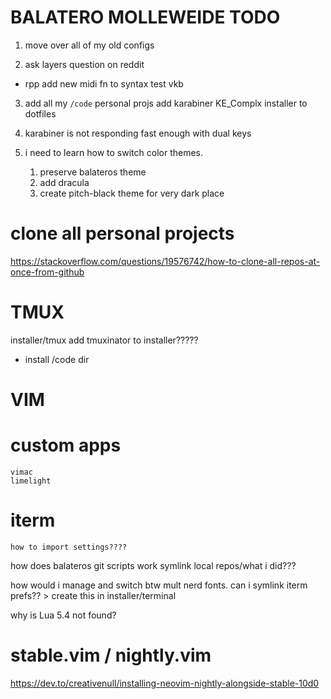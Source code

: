 # BALATERO MOLLEWEIDE TODO

1. move over all of my old configs

2. ask layers question on reddit

- rpp
    add new midi fn to syntax
    test vkb

3. add all my `/code` personal projs
    add karabiner KE_Complx installer to dotfiles

4. karabiner is not responding fast enough 
    with dual keys
5. i need to learn how to switch color themes.
    1. preserve balateros theme
    2. add dracula
    3. create pitch-black theme for very dark place

# clone all personal projects
https://stackoverflow.com/questions/19576742/how-to-clone-all-repos-at-once-from-github


# TMUX
installer/tmux add tmuxinator to installer?????


- install /code dir

# VIM

# custom apps
    vimac
    limelight

# iterm 
    how to import settings????


how does balateros git scripts work
symlink local repos/what i did???

how would i manage and switch btw mult nerd fonts.
can i symlink iterm prefs?? > create this in installer/terminal

why is Lua 5.4 not found?

# stable.vim / nightly.vim
https://dev.to/creativenull/installing-neovim-nightly-alongside-stable-10d0
